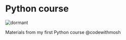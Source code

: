 # Python course

![dormant](https://img.shields.io/badge/lifecycle-dormant-blue.svg)

Materials from my first Python course @codewithmosh
